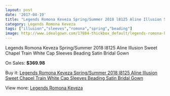 ```yaml
---
layout: post
date: '2017-04-19'
title: "Legends Romona Keveza Spring/Summer 2018 l8125 Aline Illusion Sweet Chapel Train White Cap Sleeves Beading Satin Bridal Gown"
category: Legends Romona Keveza
tags: ["illusion","sleeves","romona","spring","beading"]
image: http://www.idealgown.com/17884-thickbox_default/legends-romona-keveza-spring-summer-2018-l8125-aline-illusion-sweet-chapel-train-white-cap-sleeves-beading-satin-bridal-gown.jpg
---
```

Legends Romona Keveza Spring/Summer 2018 l8125 Aline Illusion Sweet Chapel Train White Cap Sleeves Beading Satin Bridal Gown

On Sales: **$369.98**
<a href="https://www.idealgown.com/en/legends-romona-keveza/6938-legends-romona-keveza-spring-summer-2018-l8125-aline-illusion-sweet-chapel-train-white-cap-sleeves-beading-satin-bridal-gown.html"><amp-img layout="responsive" width="600" height="600" src="//www.idealgown.com/17884-thickbox_default/legends-romona-keveza-spring-summer-2018-l8125-aline-illusion-sweet-chapel-train-white-cap-sleeves-beading-satin-bridal-gown.jpg" alt="Legends Romona Keveza Spring/Summer 2018 l8125 Aline Illusion Sweet Chapel Train White Cap Sleeves Beading Satin Bridal Gown 0" /></a>
<a href="https://www.idealgown.com/en/legends-romona-keveza/6938-legends-romona-keveza-spring-summer-2018-l8125-aline-illusion-sweet-chapel-train-white-cap-sleeves-beading-satin-bridal-gown.html"><amp-img layout="responsive" width="600" height="600" src="//www.idealgown.com/17885-thickbox_default/legends-romona-keveza-spring-summer-2018-l8125-aline-illusion-sweet-chapel-train-white-cap-sleeves-beading-satin-bridal-gown.jpg" alt="Legends Romona Keveza Spring/Summer 2018 l8125 Aline Illusion Sweet Chapel Train White Cap Sleeves Beading Satin Bridal Gown 1" /></a>

Buy it: [Legends Romona Keveza Spring/Summer 2018 l8125 Aline Illusion Sweet Chapel Train White Cap Sleeves Beading Satin Bridal Gown](https://www.idealgown.com/en/legends-romona-keveza/6938-legends-romona-keveza-spring-summer-2018-l8125-aline-illusion-sweet-chapel-train-white-cap-sleeves-beading-satin-bridal-gown.html "Legends Romona Keveza Spring/Summer 2018 l8125 Aline Illusion Sweet Chapel Train White Cap Sleeves Beading Satin Bridal Gown")

View more: [Legends Romona Keveza](https://www.idealgown.com/en/122-legends-romona-keveza "Legends Romona Keveza")